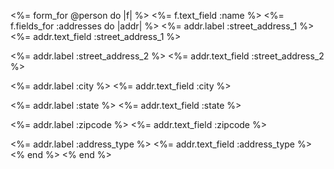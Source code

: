 <%= form_for @person do |f| %>
<%= f.text_field :name %>
<%= f.fields_for :addresses do |addr| %>
<%= addr.label :street_address_1 %>
<%= addr.text_field :street_address_1 %><br />

<%= addr.label :street_address_2 %>
<%= addr.text_field :street_address_2 %><br />

<%= addr.label :city %>
<%= addr.text_field :city %><br />

<%= addr.label :state %>
<%= addr.text_field :state %><br />

<%= addr.label :zipcode %>
<%= addr.text_field :zipcode %><br />

<%= addr.label :address_type %>
<%= addr.text_field :address_type %><br />
<% end %>
<% end %>
